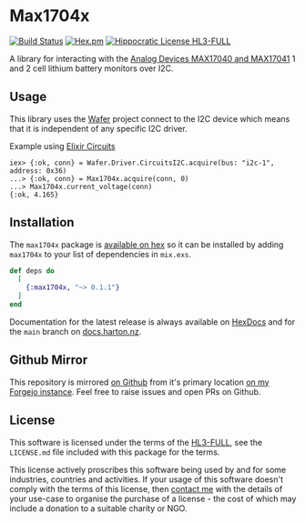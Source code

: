 # Max1704x

[![Build Status](https://drone.harton.dev/api/badges/james/max1704x/status.svg)](https://drone.harton.dev/james/max1704x)
[![Hex.pm](https://img.shields.io/hexpm/v/max1704x.svg)](https://hex.pm/packages/max1704x)
[![Hippocratic License HL3-FULL](https://img.shields.io/static/v1?label=Hippocratic%20License&message=HL3-FULL&labelColor=5e2751&color=bc8c3d)](https://firstdonoharm.dev/version/3/0/full.html)

A library for interacting with the [Analog Devices MAX17040 and MAX17041](https://www.analog.com/en/products/MAX17040.html) 1 and 2 cell lithium battery monitors over I2C.

## Usage

This library uses the [Wafer](https://harton.dev/james/wafer) project connect to the I2C device which means that it is independent of any specific I2C driver.

Example using [Elixir Circuits](https://hex.pm/packages/circuits_i2c)

    iex> {:ok, conn} = Wafer.Driver.CircuitsI2C.acquire(bus: "i2c-1", address: 0x36)
    ...> {:ok, conn} = Max1704x.acquire(conn, 0)
    ...> Max1704x.current_voltage(conn)
    {:ok, 4.165}

## Installation

The `max1704x` package is [available on hex](https://hex.pm/packages/max1704x) so it can be installed by adding `max1704x` to your list of dependencies in `mix.exs`.

```elixir
def deps do
  [
    {:max1704x, "~> 0.1.1"}
  ]
end
```

Documentation for the latest release is always available on
[HexDocs](https://hexdocs.pm/max1704x/) and for the `main` branch
on [docs.harton.nz](https://docs.harton.nz/james/max1704x).

## Github Mirror

This repository is mirrored [on Github](https://github.com/jimsynz/max1704x)
from it's primary location [on my Forgejo instance](https://harton.dev/james/max1704x).
Feel free to raise issues and open PRs on Github.

## License

This software is licensed under the terms of the
[HL3-FULL](https://firstdonoharm.dev), see the `LICENSE.md` file included with
this package for the terms.

This license actively proscribes this software being used by and for some
industries, countries and activities. If your usage of this software doesn't
comply with the terms of this license, then [contact me](mailto:james@harton.nz)
with the details of your use-case to organise the purchase of a license - the
cost of which may include a donation to a suitable charity or NGO.
